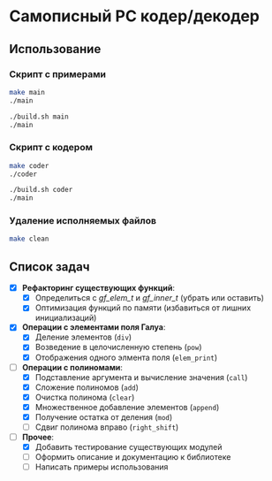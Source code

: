 
# Самописный РС кодер/декодер

## Использование

### Скрипт с примерами

```bash
make main
./main
```

```bash
./build.sh main
./main
```

### Скрипт с кодером

```bash
make coder
./coder
```

```bash
./build.sh coder
./main
```

### Удаление исполняемых файлов

```bash
make clean
```

## Список задач

- [x] **Рефакторинг существующих функций**:
  - [x] Определиться с *gf_elem_t* и *gf_inner_t* (убрать или оставить)
  - [x] Оптимизация функций по памяти (избавиться от лишних инициализаций)

- [x] **Операции с элементами поля Галуа**:
  - [x] Деление элементов (`div`)
  - [x] Возведение в целочисленную степень (`pow`)
  - [x] Отображения одного элмента поля (`elem_print`)

- [ ] **Операции с полиномами**:
  - [x] Подставление аргумента и вычисление значения (`call`)
  - [x] Сложение полиномов (`add`)
  - [x] Очистка полинома (`clear`)
  - [x] Множественное добавление элементов (`append`)
  - [x] Получение остатка от деления (`mod`)
  - [ ] Сдвиг полинома вправо (`right_shift`)

- [ ] **Прочее**:
  - [x] Добавить тестирование существующих модулей
  - [ ] Оформить описание и документацию к библиотеке
  - [ ] Написать примеры использования

